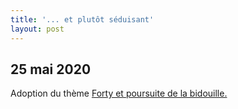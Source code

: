 ```yaml
---
title: '... et plutôt séduisant'
layout: post
---
```

<h2>25 mai 2020</h2>

<p>Adoption du thème <a href="https://github.com/andrewbanchich/forty-jekyll-theme">Forty et poursuite de la bidouille.</p>
